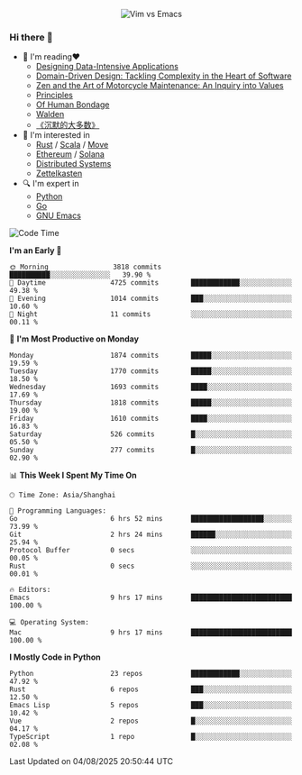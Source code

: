 <p align="center">
    <img src="https://gist.githubusercontent.com/coldnight/e696baffb094e71c96cb302118878eae/raw/40ea5053a6f66cc65f90f437e4173497da225958/banner.gif" alt="Vim vs Emacs" />
</p>

### Hi there 👋

- 📖 I'm reading❤️
    + [Designing Data-Intensive Applications](https://www.oreilly.com/library/view/designing-data-intensive-applications/9781491903063/)
    + [Domain-Driven Design: Tackling Complexity in the Heart of Software](https://www.dddcommunity.org/book/evans_2003/)
    + [Zen and the Art of Motorcycle Maintenance: An Inquiry into Values](https://en.wikipedia.org/wiki/Zen_and_the_Art_of_Motorcycle_Maintenance)
    + [Principles](https://www.principles.com/)
    + [Of Human Bondage](https://en.wikipedia.org/wiki/Of_Human_Bondage)
    + [Walden](https://en.wikipedia.org/wiki/Walden)
    + [《沉默的大多数》](https://en.wikipedia.org/wiki/Silent_majority)
- 🌱 I'm interested in
    + [Rust](https://www.rust-lang.org/) / [Scala](https://www.scala-lang.org/) / [Move](https://github.com/move-language/move/)
    + [Ethereum](https://ethereum.org/en/) / [Solana](https://solana.com/)
	+ [Distributed Systems](https://www.linuxzen.com/notes/topics/20200320174417_%E5%88%86%E5%B8%83%E5%BC%8F/)
	+ [Zettelkasten](https://www.linuxzen.com/notes/notes/20220120080920-slip_box/)
- 🔍 I'm expert in
    + [Python](https://www.python.org/)
    + [Go](https://go.dev/)
    + [GNU Emacs](https://www.gnu.org/software/emacs/)

<!--START_SECTION:waka-->
![Code Time](http://img.shields.io/badge/Code%20Time-3%2C376%20hrs%2042%20mins-blue)

**I'm an Early 🐤** 

```text
🌞 Morning                3818 commits        ██████████░░░░░░░░░░░░░░░   39.90 % 
🌆 Daytime                4725 commits        ████████████░░░░░░░░░░░░░   49.38 % 
🌃 Evening                1014 commits        ███░░░░░░░░░░░░░░░░░░░░░░   10.60 % 
🌙 Night                  11 commits          ░░░░░░░░░░░░░░░░░░░░░░░░░   00.11 % 
```
📅 **I'm Most Productive on Monday** 

```text
Monday                   1874 commits        █████░░░░░░░░░░░░░░░░░░░░   19.59 % 
Tuesday                  1770 commits        █████░░░░░░░░░░░░░░░░░░░░   18.50 % 
Wednesday                1693 commits        ████░░░░░░░░░░░░░░░░░░░░░   17.69 % 
Thursday                 1818 commits        █████░░░░░░░░░░░░░░░░░░░░   19.00 % 
Friday                   1610 commits        ████░░░░░░░░░░░░░░░░░░░░░   16.83 % 
Saturday                 526 commits         █░░░░░░░░░░░░░░░░░░░░░░░░   05.50 % 
Sunday                   277 commits         █░░░░░░░░░░░░░░░░░░░░░░░░   02.90 % 
```


📊 **This Week I Spent My Time On** 

```text
🕑︎ Time Zone: Asia/Shanghai

💬 Programming Languages: 
Go                       6 hrs 52 mins       ██████████████████░░░░░░░   73.99 % 
Git                      2 hrs 24 mins       ██████░░░░░░░░░░░░░░░░░░░   25.94 % 
Protocol Buffer          0 secs              ░░░░░░░░░░░░░░░░░░░░░░░░░   00.05 % 
Rust                     0 secs              ░░░░░░░░░░░░░░░░░░░░░░░░░   00.01 % 

🔥 Editors: 
Emacs                    9 hrs 17 mins       █████████████████████████   100.00 % 

💻 Operating System: 
Mac                      9 hrs 17 mins       █████████████████████████   100.00 % 
```

**I Mostly Code in Python** 

```text
Python                   23 repos            ████████████░░░░░░░░░░░░░   47.92 % 
Rust                     6 repos             ███░░░░░░░░░░░░░░░░░░░░░░   12.50 % 
Emacs Lisp               5 repos             ███░░░░░░░░░░░░░░░░░░░░░░   10.42 % 
Vue                      2 repos             █░░░░░░░░░░░░░░░░░░░░░░░░   04.17 % 
TypeScript               1 repo              █░░░░░░░░░░░░░░░░░░░░░░░░   02.08 % 
```




 Last Updated on 04/08/2025 20:50:44 UTC
<!--END_SECTION:waka-->
